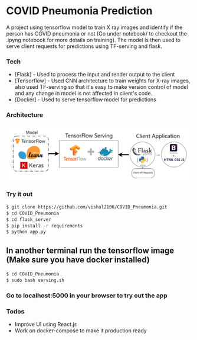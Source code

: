# COVID Pneumonia Prediction
A project using tensorflow model to train X ray images and identify if the person has COVID pneumonia or not (Go under notebook/ to checkout the .ipyng notebook for more details on training). The model is then used to serve client requests for predictions using TF-serving and flask.

### Tech
* [Flask] - Used to process the input and render output to the client
* [Tensorflow] - Used CNN architecture to train weights for X-ray images, also used TF-serving so that it's easy to make version control of model and any change in model is not affected in client's code.
* [Docker] - Used to serve tensorflow model for predictions

### Architecture
![GitHub Logo](/readme_images/architecture.png)

### Try it out

```sh
$ git clone https://github.com/vishal2106/COVID_Pneumonia.git
$ cd COVID_Pneumonia
$ cd flask_server
$ pip install -r requirements
$ python app.py
```
## In another terminal run the tensorflow image (Make sure you have docker installed)
```sh
$ cd COVID_Pneumonia
$ sudo bash serving.sh
```
### Go to localhost:5000 in your browser to try out the app

### Todos

 - Improve UI using React.js
 - Work on docker-compose to make it production ready


   
